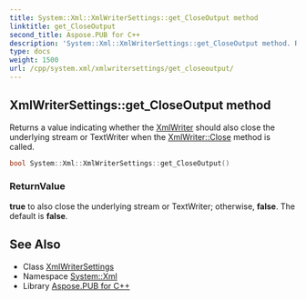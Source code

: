 ```yaml
---
title: System::Xml::XmlWriterSettings::get_CloseOutput method
linktitle: get_CloseOutput
second_title: Aspose.PUB for C++
description: 'System::Xml::XmlWriterSettings::get_CloseOutput method. Returns a value indicating whether the XmlWriter should also close the underlying stream or TextWriter when the XmlWriter::Close method is called in C++.'
type: docs
weight: 1500
url: /cpp/system.xml/xmlwritersettings/get_closeoutput/
---
```

## XmlWriterSettings::get_CloseOutput method


Returns a value indicating whether the [XmlWriter](../../xmlwriter/) should also close the underlying stream or TextWriter when the [XmlWriter::Close](../../xmlwriter/close/) method is called.

```cpp
bool System::Xml::XmlWriterSettings::get_CloseOutput()
```


### ReturnValue

**true** to also close the underlying stream or TextWriter; otherwise, **false**. The default is **false**.

## See Also

* Class [XmlWriterSettings](../)
* Namespace [System::Xml](../../)
* Library [Aspose.PUB for C++](../../../)
